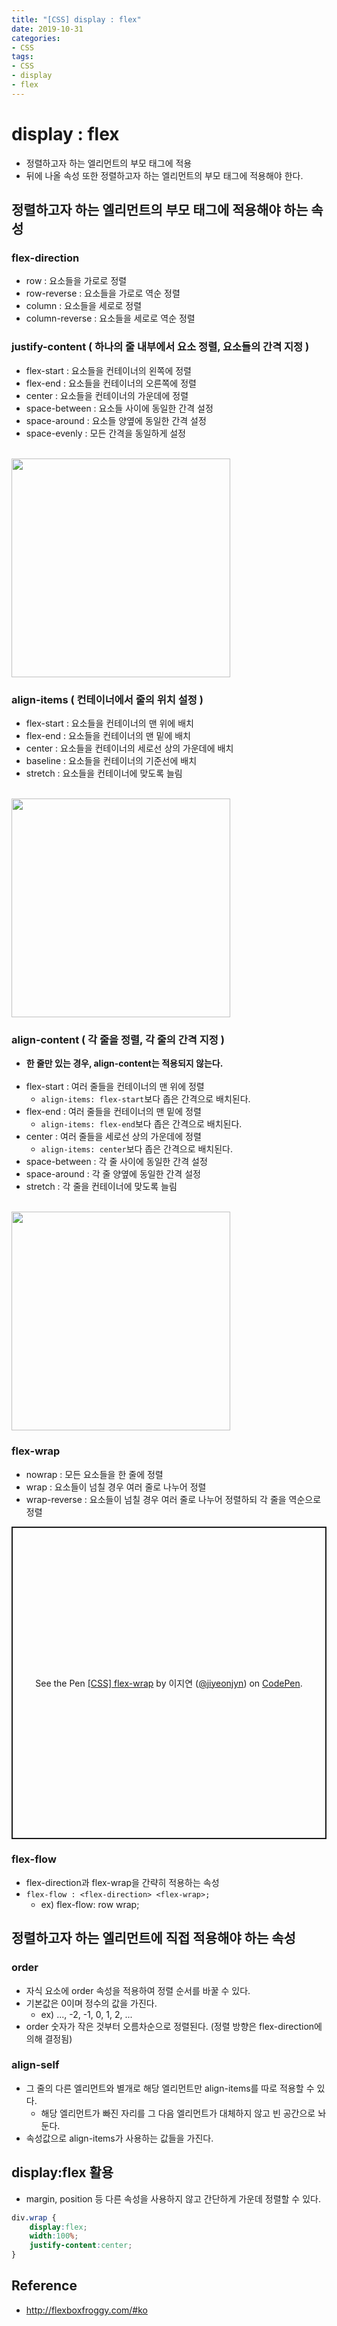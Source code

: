 ```yaml
---
title: "[CSS] display : flex"
date: 2019-10-31
categories:
- CSS
tags:
- CSS
- display
- flex
---
```


# display : flex
- 정렬하고자 하는 엘리먼트의 부모 태그에 적용
- 뒤에 나올 속성 또한 정렬하고자 하는 엘리먼트의 부모 태그에 적용해야 한다.

## 정렬하고자 하는 엘리먼트의 부모 태그에 적용해야 하는 속성

### flex-direction
- row : 요소들을 가로로 정렬
- row-reverse : 요소들을 가로로 역순 정렬
- column : 요소들을 세로로 정렬
- column-reverse : 요소들을 세로로 역순 정렬

###  justify-content ( 하나의 줄 내부에서 요소 정렬, 요소들의 간격 지정 )
- flex-start : 요소들을 컨테이너의 왼쪽에 정렬
- flex-end : 요소들을 컨테이너의 오른쪽에 정렬
- center : 요소들을 컨테이너의 가운데에 정렬
- space-between : 요소들 사이에 동일한 간격 설정
- space-around : 요소들 양옆에 동일한 간격 설정
- space-evenly : 모든 간격을 동일하게 설정<br><br>
<img src="https://css-tricks.com/wp-content/uploads/2018/10/justify-content.svg" width="350" height="auto" style="margin-left:0;">

### align-items ( 컨테이너에서 줄의 위치 설정 )
- flex-start : 요소들을 컨테이너의 맨 위에 배치
- flex-end : 요소들을 컨테이너의 맨 밑에 배치
- center : 요소들을 컨테이너의 세로선 상의 가운데에 배치
- baseline : 요소들을 컨테이너의 기준선에 배치
- stretch : 요소들을 컨테이너에 맞도록 늘림<br><br>
<img src="https://css-tricks.com/wp-content/uploads/2018/10/align-items.svg" width="350" height="auto" style="margin-left:0;">

### align-content ( 각 줄을 정렬, 각 줄의 간격 지정 )
- **한 줄만 있는 경우, align-content는 적용되지 않는다.**<br><br>
- flex-start : 여러 줄들을 컨테이너의 맨 위에 정렬
  - `align-items: flex-start`보다 좁은 간격으로 배치된다.
- flex-end : 여러 줄들을 컨테이너의 맨 밑에 정렬
  - `align-items: flex-end`보다 좁은 간격으로 배치된다.
- center : 여러 줄들을 세로선 상의 가운데에 정렬
  - `align-items: center`보다 좁은 간격으로 배치된다.
- space-between : 각 줄 사이에 동일한 간격 설정
- space-around : 각 줄 양옆에 동일한 간격 설정
- stretch : 각 줄을 컨테이너에 맞도록 늘림<br><br>
<img src="https://css-tricks.com/wp-content/uploads/2018/10/align-content.svg" width="350" height="auto" style="margin-left:0;">

### flex-wrap
- nowrap : 모든 요소들을 한 줄에 정렬
- wrap : 요소들이 넘칠 경우 여러 줄로 나누어 정렬
- wrap-reverse : 요소들이 넘칠 경우 여러 줄로 나누어 정렬하되 각 줄을 역순으로 정렬
<p class="codepen" data-height="500" data-theme-id="light" data-default-tab="result" data-user="jiyeonjyn" data-slug-hash="eYYeePR" style="height: 500px; box-sizing: border-box; display: flex; align-items: center; justify-content: center; border: 2px solid; margin: 1em 0; padding: 1em;" data-pen-title="[CSS] flex-wrap">
  <span>See the Pen <a href="https://codepen.io/jiyeonjyn/pen/eYYeePR">
  [CSS] flex-wrap</a> by 이지연 (<a href="https://codepen.io/jiyeonjyn">@jiyeonjyn</a>)
  on <a href="https://codepen.io">CodePen</a>.</span>
</p>
<script async src="https://static.codepen.io/assets/embed/ei.js"></script>

### flex-flow
- flex-direction과 flex-wrap을 간략히 적용하는 속성
- `flex-flow : <flex-direction> <flex-wrap>;`
  - ex) flex-flow: row wrap;


## 정렬하고자 하는 엘리먼트에 직접 적용해야 하는 속성

### order
- 자식 요소에 order 속성을 적용하여 정렬 순서를 바꿀 수 있다.
- 기본값은 0이며 정수의 값을 가진다.
  - ex) ..., -2, -1, 0, 1, 2, ...
- order 숫자가 작은 것부터 오름차순으로 정렬된다. (정렬 방향은 flex-direction에 의해 결정됨)

### align-self
- 그 줄의 다른 엘리먼트와 별개로 해당 엘리먼트만  align-items를 따로 적용할 수 있다.
  - 해당 엘리먼트가 빠진 자리를 그 다음 엘리먼트가 대체하지 않고 빈 공간으로 놔둔다.
- 속성값으로 align-items가 사용하는 값들을 가진다.

## display:flex 활용
- margin, position 등 다른 속성을 사용하지 않고 간단하게 가운데 정렬할 수 있다.
```css
div.wrap {
    display:flex;
    width:100%;
    justify-content:center;
}
```

## Reference
- <http://flexboxfroggy.com/#ko>